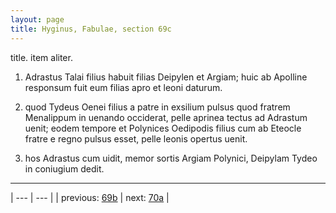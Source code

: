 ```yaml
---
layout: page
title: Hyginus, Fabulae, section 69c
---
```


title. item aliter.



1. Adrastus Talai filius habuit filias Deipylen et Argiam; huic ab Apolline responsum fuit eum filias apro et leoni daturum.



2. quod Tydeus Oenei filius a patre in exsilium pulsus quod fratrem Menalippum in uenando occiderat, pelle aprinea tectus ad Adrastum uenit; eodem tempore et Polynices Oedipodis filius cum ab Eteocle fratre e regno pulsus esset, pelle leonis opertus uenit.



3. hos Adrastus cum uidit, memor sortis Argiam Polynici, Deipylam Tydeo in coniugium dedit.



---

| --- | --- |
| previous: [69b](../69b/) | next: [70a](../70a/) |